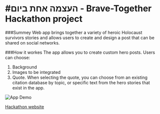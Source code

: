 # #העצמה אחת ביום - Brave-Together Hackathon project

###Summey
Web app brings together a variety of heroic Holocaust survivors stories and allows users to create and design a post that can be shared on social networks.

###How it workes
The app allows you to create custom hero posts. Users can choose:
 1) Background 
 2) Images to be integrated
 3) Quote. When selecting the quote, you can choose from an existing citation database by topic, or specific text from the hero stories that exist in the app.

![App Demo](Hackathon_Demo.gif) 

[Hackathon website](https://brave-together.com/en/האקתון-הגבורה/)
